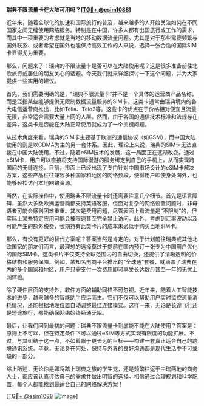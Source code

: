 **瑞典不限流量卡在大陆可用吗？[[TG💪+ @esim1088](https://t.me/s/esim1088)]**

近年来，随着全球化的加速和国际旅行的普及，越来越多的人开始关注如何在不同国家之间无缝使用网络服务。特别是在中国，许多人都有出国旅行或工作的需求，而其中一项重要的考虑就是当地的移动数据流量问题。尤其是对于那些需要频繁与国外联系、或者希望在国外也能保持高效工作的人来说，选择一张合适的国际SIM卡显得尤为重要。

那么，问题来了：瑞典的不限流量卡是否可以在大陆使用呢？这是很多准备前往北欧旅行或居住的朋友关心的话题。今天我们就来详细探讨一下这个问题，并为大家提供一些实用的建议。

首先，我们需要明确的是，“瑞典不限流量卡”并不是一个具体的运营商产品名称，而是泛指某些能够提供无限制数据流量服务的SIM卡。这类卡通常由瑞典境内的各大电信运营商推出，比如Telia、Tele2等。这些卡的优点在于价格相对便宜且流量无限，非常适合需要大量上网的人群。然而，由于各国的通信技术标准和法规存在差异，这类卡是否能在大陆正常使用就成为了一个关键问题。

从技术角度来看，瑞典的SIM卡主要基于欧洲的通信协议（如GSM），而中国大陆使用的则是以CDMA为主的另一套体系。因此，理论上来说，瑞典的SIM卡无法直接在中国大陆使用。不过，随着eSIM技术的发展，这一局面正在逐渐改变。通过eSIM卡，用户可以直接将支持国际漫游的服务绑定到自己的手机上，从而实现跨国间的无缝连接。目前，市面上已经出现了专门针对中国市场设计的eSIM卡解决方案，这些产品往往兼容多种国家和地区的网络频段，使得用户即使身处海外，也能够轻松访问本地网络资源。

当然，在实际操作中，使用瑞典不限流量卡时还需要注意几个细节。首先是语言障碍，虽然大多数欧洲运营商都支持英语客服，但面对复杂的网络设置问题时，非母语者可能会感到困难重重。其次是费用问题，尽管表面上看流量是“不限制”的，但实际上某些特定应用可能会被限速甚至完全禁止访问。此外，考虑到汇率波动以及可能产生的额外税费，长期持有此类卡片的成本未必低于购买当地SIM卡。

那么，有没有更好的替代方案呢？答案当然是肯定的。对于计划前往瑞典或其他北欧国家的朋友们而言，最理想的选择莫过于提前在国内预订一张专为中国用户优化的国际SIM卡。这类卡片不仅支持全球范围内的自由切换，还提供了清晰透明的价格结构和服务保障。例如，某知名电商平台推出的“全球通”套餐，就涵盖了瑞典在内的多个国家和地区，用户只需支付一次费用即可享受长达数月甚至一年的无忧上网体验。

除了硬件层面的支持外，软件方面的辅助同样不可忽视。近年来，随着人工智能技术的进步，越来越多的智能助手应运而生。它们不仅可以帮助用户实时监控流量消耗情况，还能根据地理位置自动调整最佳连接模式。这样一来，无论是长途飞行还是短途旅行，都能确保网络始终畅通无阻。

最后，让我们回到最初的问题：瑞典不限流量卡到底能不能在大陆使用？答案是：原则上不可以，但在特定条件下可以通过eSIM等方式实现有限度的功能扩展。不过，与其纠结于这一点，不如着眼于更长远的目标——构建一套真正适合自己的跨境通讯系统。毕竟，无论身在何处，保持与外界的良好沟通都是现代生活中不可或缺的一部分。

综上所述，无论你是即将踏上瑞典之旅的学生党，还是频繁往返于中瑞两地的商务人士，都应该认真评估自己的需求并做出明智的选择。相信通过合理规划和科学配置，每个人都能找到最适合自己的网络解决方案！

[[TG💪+ @esim1088](https://t.me/s/esim1088) ![Image](https://i.postimg.cc/4NQfJmqS/Snipaste-2025-05-13-00-14-12.png)]